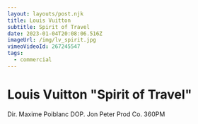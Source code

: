 ```yaml
---
layout: layouts/post.njk
title: Louis Vuitton
subtitle: Spirit of Travel
date: 2023-01-04T20:08:06.516Z
imageUrl: /img/lv_spirit.jpg
vimeoVideoId: 267245547
tags:
  - commercial
---
```

# Louis Vuitton "Spirit of Travel"

Dir. Maxime Poiblanc
DOP. Jon Peter
Prod Co. 360PM